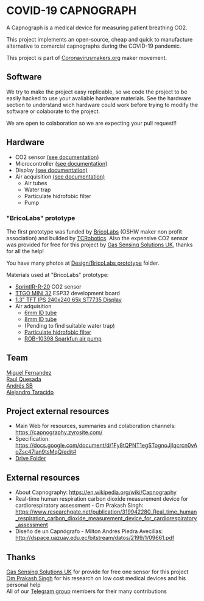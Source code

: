 # COVID-19 CAPNOGRAPH

A Capnograph is a medical device for measuring patient breathing CO2.

This project implements an open-source, cheap and quick to manufacture alternative to comercial capnographs during the COVID-19 pandemic.

This project is part of [Coronavirusmakers.org](https://www.coronavirusmakers.org/) maker movement.

## Software
We try to make the project easy replicable, so we code the project to be easily hacked to use your avaliable hardware materials. See the hardware section to understand wich hardware could work before trying to modify the software or colaborate to the project.

We are open to colaboration so we are expecting your pull request!! 

## Hardware
* CO2 sensor [(see documentation)](HW_co2sensors.md)
* Microcontroller [(see documentation)](HW_microcontrollers.md)
* Display [(see documentation)](HW_displays.md)
* Air acquisition [(see documentation)](HW_air_acquisition.md)
  * Air tubes
  * Water trap
  * Particulate hidrofobic filter
  * Pump

### "BricoLabs" prototype
The first prototype was funded by [BricoLabs](https://bricolabs.cc/) (OSHW maker non profit association) and builded by [TCRobotics](https://github.com/TCRobotics). Also the expensive CO2 sensor was provided for free for this project by [Gas Sensing Solutions UK](https://www.gassensing.co.uk/), thanks for all the help!

You have many photos at [Design/BricoLabs prototype](Design/BricoLabs%20prototype) folder.

Materials used at "BricoLabs" prototype:  
* [SprintIR-R-20](https://www.gassensing.co.uk/product/sprintir-r/) CO2 sensor
* [TTGO MINI 32](https://es.aliexpress.com/item/32846710180.html) ESP32 development board
* [1.3" TFT IPS 240x240 65k ST7735 Display](https://www.aliexpress.com/item/32947890530.html?spm=a2g0s.9042311.0.0.274263c0QKCxM4)
* Air adquisition
  * [6mm ID tube](https://www.amazon.es/gp/product/B00MDICUYG/)
  * [8mm ID tube](https://www.amazon.es/gp/product/B00MDICUHI/)
  * (Pending to find suitable water trap)
  * [Particulate hidrofobic filter](https://tienda.fisaude.com/filtro-antibacteriano-hidrofobico-para-aspiradores-secreciones-conector-8mm-p-37398.html)
  * [ROB-10398 Sparkfun air pump](https://www.tme.eu/es/details/sf-rob-10398/motores-de-cc/sparkfun-electronics-inc/rob-10398/)

## Team
[Miguel Fernandez](https://github.com/muit)  
[Raul Quesada](https://github.com/raquenaengineering)  
[Andrés SB](https://github.com/andrwssb)  
[Alejandro Taracido](https://github.com/tcrobotics)    

## Project external resources
- Main Web for resources, summaries and colaboration channels: https://capnography.zyrosite.com/
- Specification: https://docs.google.com/document/d/1Fy8tQPNT1egSTognoJjIqcrcn0vAoZsc47lan9tsMqQ/edit#
- [Drive Folder](https://drive.google.com/drive/folders/1-fBFVFW2NwqgQL-am8wTxIKTYgCndMPH?usp=sharing)

## External resources
* About Capnography: https://en.wikipedia.org/wiki/Capnography
* Real-time human respiration carbon dioxide measurement device
for cardiorespiratory assessment - Om Prakash Singh: https://www.researchgate.net/publication/319942280_Real_time_human_respiration_carbon_dioxide_measurement_device_for_cardiorespiratory_assessment
* Diseño de un Capnógrafo - Milton Andrés Piedra Avecillas: http://dspace.uazuay.edu.ec/bitstream/datos/2199/1/09661.pdf

## Thanks
[Gas Sensing Solutions UK](https://www.gassensing.co.uk/) for provide for free one sensor for this project  
[Om Prakash Singh](https://www.researchgate.net/profile/Om_Prakash_Singh10) for his research on low cost medical devices and his personal help  
All of our [Telegram group](https://t.me/joinchat/AHkqjBnI4c5RSNvks5OjxA) members for their many contributions
